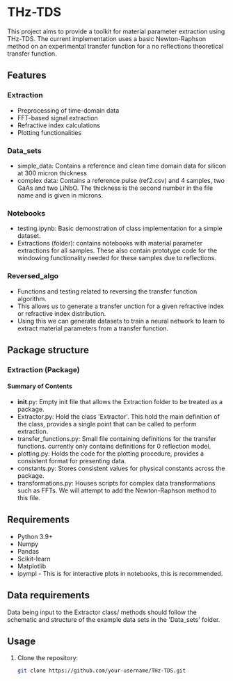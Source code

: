 # THz-TDS

This project aims to provide a toolkit for material parameter extraction using THz-TDS.
The current implementation uses a basic Newton-Raphson method on an experimental transfer function for a no reflections theoretical transfer function.



## Features
### Extraction
- Preprocessing of time-domain data
- FFT-based signal extraction
- Refractive index calculations
- Plotting functionalities

### Data_sets
- simple_data: Contains a reference and clean time domain data for silicon at 300 micron thickness
- complex data: Contains a reference pulse (ref2.csv) and 4 samples, two GaAs and two LiNbO. The thickness is the second number in the file name and is given in microns.

### Notebooks
- testing.ipynb: Basic demonstration of class implementation for a simple dataset.
- Extractions (folder): contains notebooks with material parameter extractions for all samples. These also contain prototype code for the windowing functionality needed for these samples due to reflections.

### Reversed_algo
- Functions and testing related to reversing the transfer function algorithm.
- This allows us to generate a transfer unction for a given refractive index or refractive index distribution.
- Using this we can generate datasets to train a neural network to learn to extract material parameters from a transfer function.


## Package structure
### Extraction (Package)
#### Summary of Contents
- __init__.py: Empty init file that allows the Extraction folder to be treated as a package.
- Extractor.py: Hold the class 'Extractor'. This hold the main definition of the class, provides a single point that can be called to perform extraction.
- transfer_functions.py: Small file containing definitions for the transfer functions. currently only contains definitions for 0 reflection model.
- plotting.py: Holds the code for the plotting procedure, provides a consistent format for presenting data.
- constants.py: Stores consistent values for physical constants across the package.
- transformations.py: Houses scripts for complex data transformations such as FFTs. We will attempt to add the Newton-Raphson method to this file.



## Requirements
- Python 3.9+
- Numpy
- Pandas
- Scikit-learn
- Matplotlib
- ipympl - This is for interactive plots in notebooks, this is recommended.

## Data requirements
Data being input to the Extractor class/ methods should follow the schematic and structure of the example data sets in the 'Data_sets' folder.



## Usage
1. Clone the repository:
   ```bash
   git clone https://github.com/your-username/THz-TDS.git